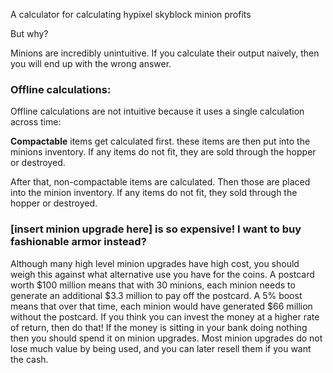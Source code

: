 A calculator for calculating hypixel skyblock minion profits






But why?

Minions are incredibly unintuitive. If you calculate their output naively, then you will end up with the wrong answer.



### Offline calculations:
Offline calculations are not intuitive because it uses a single calculation across time:

**Compactable** items get calculated first. these items are then put into the minions inventory.
If any items do not fit, they are sold through the hopper or destroyed.

After that, non-compactable items are calculated. Then those are placed into the minion inventory. If any items do not fit, they sold through the hopper or destroyed.



### [insert minion upgrade here] is so expensive! I want to buy fashionable armor instead?
Although many high level minion upgrades have high cost, you should weigh this against what alternative use you have for the coins. A postcard worth $100 million means that with 30 minions, each minion needs to generate an additional $3.3 million to pay off the postcard. A 5% boost means that over that time, each minion would have generated $66 million without the postcard.
If you think you can invest the money at a higher rate of return, then do that! If the money is sitting in your bank doing nothing then you should spend it on minion upgrades. Most minion upgrades do not lose much value by being used, and you can later resell them if you want the cash.
